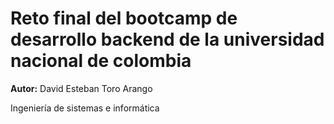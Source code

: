 # Reto final del bootcamp de desarrollo backend de la universidad nacional de colombia

**Autor:** David Esteban Toro Arango

Ingeniería de sistemas e informática
